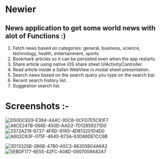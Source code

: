 # Newier
## News application to get some world news with alot of Functions :)
1. Fetch news based on categories: general, business, science, technology, health, entertainment, sports
2. Bookmark articles so it can be persisted even when the app restarts.
3. Share article using native iOS share sheet UIActivityController.
4. Read article inside a Safari WebView in modal sheet presentation.
5. Search news based on the search query you type on the search bar.
6. Recent search history list.
7. Suggestion search list.
# Screenshots :-
![D50DCEE9-E394-444C-95C6-0CFD7E5C81F7](https://user-images.githubusercontent.com/57367756/216790065-a16b7492-192e-41f7-b036-c982dd9f3961.JPEG)
![48CE247B-066E-450D-AAD2-7D12859271D0](https://user-images.githubusercontent.com/57367756/216790060-53bc1cc6-c111-4d84-80a8-782ed9a63edb.JPEG)
![3372A219-B737-4F6D-97A5-4D813201D4D0](https://user-images.githubusercontent.com/57367756/216790061-97fbd2b3-d236-4117-b9a3-aa238976010a.JPEG)
![A602C63F-075F-4640-873A-63D68DE1CC6B](https://user-images.githubusercontent.com/57367756/216790062-23f3692a-0aa8-4760-ac6f-8dcae5da8d86.JPEG)

![3D13325B-2B6B-47B0-A5C3-88305B04A6A2](https://user-images.githubusercontent.com/57367756/216790055-03c9e5f0-5b90-4cd3-bb6a-8f9d94e3d7f1.JPEG)
![5EBDF177-6E55-42FC-A08D-0907009A82A7](https://user-images.githubusercontent.com/57367756/216790059-7c18ecfe-267f-4b50-aa8c-db6b1a499ddd.JPEG)
